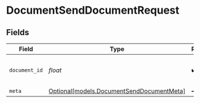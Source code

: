 # DocumentSendDocumentRequest


## Fields

| Field                                                                              | Type                                                                               | Required                                                                           | Description                                                                        |
| ---------------------------------------------------------------------------------- | ---------------------------------------------------------------------------------- | ---------------------------------------------------------------------------------- | ---------------------------------------------------------------------------------- |
| `document_id`                                                                      | *float*                                                                            | :heavy_check_mark:                                                                 | The ID of the document to send.                                                    |
| `meta`                                                                             | [Optional[models.DocumentSendDocumentMeta]](../models/documentsenddocumentmeta.md) | :heavy_minus_sign:                                                                 | N/A                                                                                |